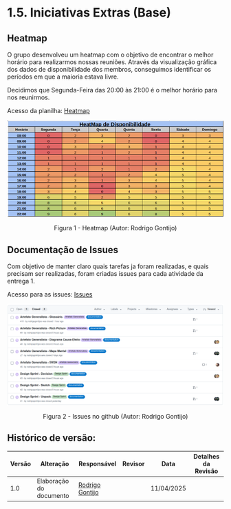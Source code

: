 # 1.5. Iniciativas Extras (Base)

## Heatmap

O grupo desenvolveu um heatmap com o objetivo de encontrar o melhor horário para realizarmos nossas reuniões. Através da visualização gráfica dos dados de disponibilidade dos membros, conseguimos identificar os períodos em que a maioria estava livre. 

Decidimos que Segunda-Feira das 20:00 às 21:00 é o melhor horário para nos reunirmos. 

Acesso da planilha: [Heatmap](https://docs.google.com/spreadsheets/d/11hrpBMybRPjnWFFtlIbt_Z8uC3M4b6249Kwg9niy_0g/edit?gid=167832767#gid=167832767)

![](../Imagens/heatmap.png)

<center>

Figura 1 - Heatmap (Autor: Rodrigo Gontijo)

</center>

## Documentação de Issues

Com objetivo de manter claro quais tarefas ja foram realizadas, e quais precisam ser realizadas, foram criadas issues para cada atividade da entrega 1.

Acesso para as issues: [Issues](https://github.com/UnBArqDsw2025-1-Turma02/2025.1-T02-_G5_EuSeiQueroCompatilhar_Entrega_01/issues)


![](../Imagens/issues.png)

<center>

Figura 2 - Issues no github (Autor: Rodrigo Gontijo)

</center>

## Histórico de versão:

| Versão | Alteração                  | Responsável     | Revisor | Data       | Detalhes da Revisão |
| -      | -                          | -               | -       | -          | -                   |
| 1.0    | Elaboração do documento | [Rodrigo Gontijo](https://github.com/rodrigogontijoo)| | 11/04/2025 | |